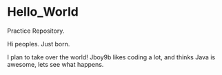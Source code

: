 # Hello_World
Practice Repository.

Hi peoples. Just born.

I plan to take over the world!
Jboy9b likes coding a lot, and thinks Java is awesome, lets see what happens. 
